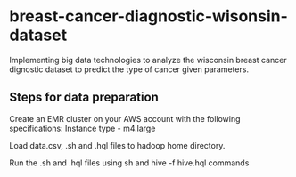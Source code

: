 # breast-cancer-diagnostic-wisonsin-dataset

Implementing big data technologies to analyze the wisconsin breast cancer dignostic dataset to predict the type of cancer given parameters.

## Steps for data preparation
Create an EMR cluster on your AWS account with the following specifications:
Instance type - m4.large

Load data.csv, .sh and .hql files to hadoop home directory.

Run the .sh and .hql files using sh and hive -f hive.hql commands
